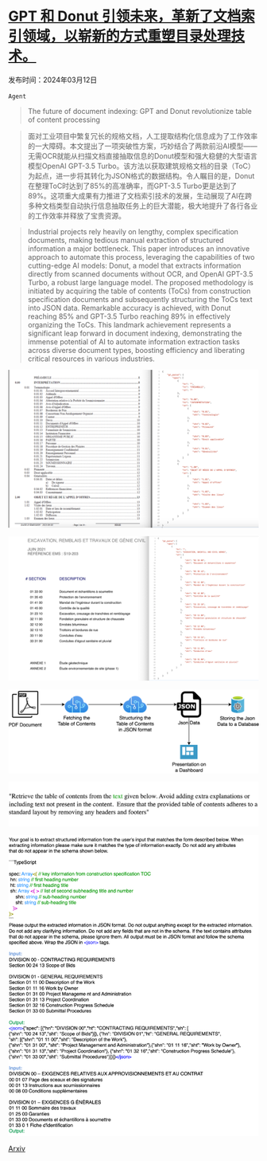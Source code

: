 # [GPT 和 Donut 引领未来，革新了文档索引领域，以崭新的方式重塑目录处理技术。](https://arxiv.org/abs/2403.07553)

发布时间：2024年03月12日

`Agent`

> The future of document indexing: GPT and Donut revolutionize table of content processing

> 面对工业项目中繁复冗长的规格文档，人工提取结构化信息成为了工作效率的一大障碍。本文提出了一项突破性方案，巧妙结合了两款前沿AI模型——无需OCR就能从扫描文档直接抽取信息的Donut模型和强大稳健的大型语言模型OpenAI GPT-3.5 Turbo。该方法以获取建筑规格文档的目录（ToC）为起点，进一步将其转化为JSON格式的数据结构。令人瞩目的是，Donut在整理ToC时达到了85%的高准确率，而GPT-3.5 Turbo更是达到了89%。这项重大成果有力推进了文档索引技术的发展，生动展现了AI在跨多种文档类型自动执行信息抽取任务上的巨大潜能，极大地提升了各行各业的工作效率并释放了宝贵资源。

> Industrial projects rely heavily on lengthy, complex specification documents, making tedious manual extraction of structured information a major bottleneck. This paper introduces an innovative approach to automate this process, leveraging the capabilities of two cutting-edge AI models: Donut, a model that extracts information directly from scanned documents without OCR, and OpenAI GPT-3.5 Turbo, a robust large language model. The proposed methodology is initiated by acquiring the table of contents (ToCs) from construction specification documents and subsequently structuring the ToCs text into JSON data. Remarkable accuracy is achieved, with Donut reaching 85% and GPT-3.5 Turbo reaching 89% in effectively organizing the ToCs. This landmark achievement represents a significant leap forward in document indexing, demonstrating the immense potential of AI to automate information extraction tasks across diverse document types, boosting efficiency and liberating critical resources in various industries.

![GPT 和 Donut 引领未来，革新了文档索引领域，以崭新的方式重塑目录处理技术。](../../../paper_images/2403.07553/oldformat.png)

![GPT 和 Donut 引领未来，革新了文档索引领域，以崭新的方式重塑目录处理技术。](../../../paper_images/2403.07553/masterformat.png)

![GPT 和 Donut 引领未来，革新了文档索引领域，以崭新的方式重塑目录处理技术。](../../../paper_images/2403.07553/methodology.png)

![GPT 和 Donut 引领未来，革新了文档索引领域，以崭新的方式重塑目录处理技术。](../../../paper_images/2403.07553/tocprompt.png)

![GPT 和 Donut 引领未来，革新了文档索引领域，以崭新的方式重塑目录处理技术。](../../../paper_images/2403.07553/prompt.png)

[Arxiv](https://arxiv.org/abs/2403.07553)